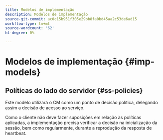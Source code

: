 ```yaml
---
title: Modelos de implementação
description: Modelos de implementação
source-git-commit: ac0c15b951f305e29bb8fa0bd45aa2c53de6ad15
workflow-type: tm+mt
source-wordcount: '62'
ht-degree: 0%

---
```



# Modelos de implementação {#imp-models}

## Políticas do lado do servidor {#ss-policies}

Este modelo utilizará o CM como um ponto de decisão política, delegando assim a decisão de acesso ao serviço.

Como o cliente não deve fazer suposições em relação às políticas aplicadas, a implementação precisa verificar a decisão na inicialização da sessão, bem como regularmente, durante a reprodução da resposta de heartbeat.
